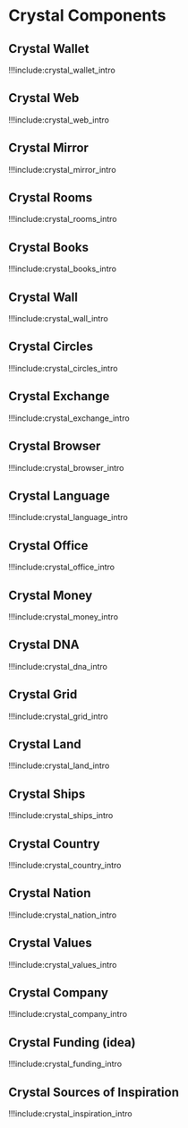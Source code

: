 # Crystal Components

## Crystal Wallet
!!!include:crystal_wallet_intro

## Crystal Web
!!!include:crystal_web_intro

## Crystal Mirror
!!!include:crystal_mirror_intro

## Crystal Rooms
!!!include:crystal_rooms_intro

## Crystal Books
!!!include:crystal_books_intro

## Crystal Wall
!!!include:crystal_wall_intro

## Crystal Circles
!!!include:crystal_circles_intro

## Crystal Exchange
!!!include:crystal_exchange_intro

## Crystal Browser
!!!include:crystal_browser_intro

## Crystal Language
!!!include:crystal_language_intro

## Crystal Office
!!!include:crystal_office_intro

## Crystal Money
!!!include:crystal_money_intro

## Crystal DNA
!!!include:crystal_dna_intro

## Crystal Grid
!!!include:crystal_grid_intro

## Crystal Land
!!!include:crystal_land_intro

## Crystal Ships
!!!include:crystal_ships_intro

## Crystal Country
!!!include:crystal_country_intro

## Crystal Nation
!!!include:crystal_nation_intro

## Crystal Values
!!!include:crystal_values_intro

## Crystal Company
!!!include:crystal_company_intro

## Crystal Funding (idea)
!!!include:crystal_funding_intro

## Crystal Sources of Inspiration
!!!include:crystal_inspiration_intro

